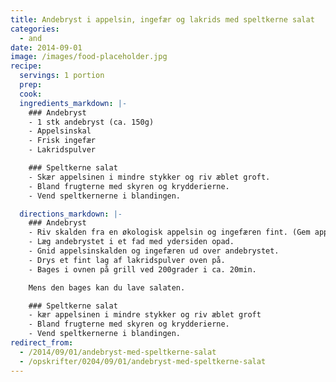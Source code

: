 ```yaml
---
title: Andebryst i appelsin, ingefær og lakrids med speltkerne salat
categories:
  - and
date: 2014-09-01
image: /images/food-placeholder.jpg
recipe:
  servings: 1 portion
  prep:
  cook:
  ingredients_markdown: |-
    ### Andebryst
    - 1 stk andebryst (ca. 150g)
    - Appelsinskal
    - Frisk ingefær
    - Lakridspulver

    ### Speltkerne salat
    - Skær appelsinen i mindre stykker og riv æblet groft.
    - Bland frugterne med skyren og krydderierne.
    - Vend speltkernerne i blandingen.

  directions_markdown: |-
    ### Andebryst
    - Riv skalden fra en økologisk appelsin og ingefæren fint. (Gem appelsinen til salaten.)
    - Læg andebrystet i et fad med ydersiden opad.
    - Gnid appelsinskalden og ingefæren ud over andebrystet.
    - Drys et fint lag af lakridspulver oven på.
    - Bages i ovnen på grill ved 200grader i ca. 20min.

    Mens den bages kan du lave salaten.

    ### Speltkerne salat
    - kær appelsinen i mindre stykker og riv æblet groft
    - Bland frugterne med skyren og krydderierne.
    - Vend speltkernerne i blandingen.
redirect_from:
  - /2014/09/01/andebryst-med-speltkerne-salat
  - /opskrifter/0204/09/01/andebryst-med-speltkerne-salat
---
```

